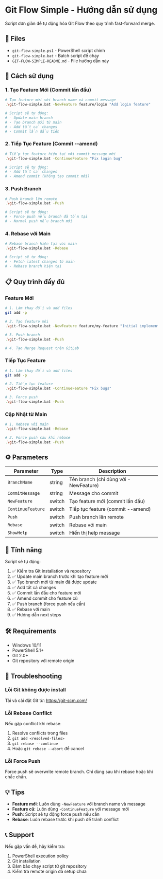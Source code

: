 # Git Flow Simple - Hướng dẫn sử dụng

Script đơn giản để tự động hóa Git Flow theo quy trình fast-forward merge.

## 📁 Files

- `git-flow-simple.ps1` - PowerShell script chính
- `git-flow-simple.bat` - Batch script để chạy
- `GIT-FLOW-SIMPLE-README.md` - File hướng dẫn này

## 🚀 Cách sử dụng

### 1. Tạo Feature Mới (Commit lần đầu)

```bash
# Tạo feature mới với branch name và commit message
.\git-flow-simple.bat -NewFeature feature/login "Add login feature"

# Script sẽ tự động:
# - Update main branch
# - Tạo branch mới từ main
# - Add tất cả changes
# - Commit lần đầu tiên
```

### 2. Tiếp Tục Feature (Commit --amend)

```bash
# Tiếp tục feature hiện tại với commit message mới
.\git-flow-simple.bat -ContinueFeature "Fix login bug"

# Script sẽ tự động:
# - Add tất cả changes
# - Amend commit (không tạo commit mới)
```

### 3. Push Branch

```bash
# Push branch lên remote
.\git-flow-simple.bat -Push

# Script sẽ tự động:
# - Force push nếu branch đã tồn tại
# - Normal push nếu branch mới
```

### 4. Rebase với Main

```bash
# Rebase branch hiện tại với main
.\git-flow-simple.bat -Rebase

# Script sẽ tự động:
# - Fetch latest changes từ main
# - Rebase branch hiện tại
```

## 📋 Quy trình đầy đủ

### Feature Mới

```bash
# 1. Làm thay đổi và add files
git add -p

# 2. Tạo feature mới
.\git-flow-simple.bat -NewFeature feature/my-feature "Initial implementation"

# 3. Push branch
.\git-flow-simple.bat -Push

# 4. Tạo Merge Request trên GitLab
```

### Tiếp Tục Feature

```bash
# 1. Làm thay đổi và add files
git add -p

# 2. Tiếp tục feature
.\git-flow-simple.bat -ContinueFeature "Fix bugs"

# 3. Force push
.\git-flow-simple.bat -Push
```

### Cập Nhật từ Main

```bash
# 1. Rebase với main
.\git-flow-simple.bat -Rebase

# 2. Force push sau khi rebase
.\git-flow-simple.bat -Push
```

## ⚙️ Parameters

| Parameter         | Type   | Description                           |
| ----------------- | ------ | ------------------------------------- |
| `BranchName`      | string | Tên branch (chỉ dùng với -NewFeature) |
| `CommitMessage`   | string | Message cho commit                    |
| `NewFeature`      | switch | Tạo feature mới (commit lần đầu)      |
| `ContinueFeature` | switch | Tiếp tục feature (commit --amend)     |
| `Push`            | switch | Push branch lên remote                |
| `Rebase`          | switch | Rebase với main                       |
| `ShowHelp`        | switch | Hiển thị help message                 |

## 🔧 Tính năng

Script sẽ tự động:

1. ✅ Kiểm tra Git installation và repository
2. ✅ Update main branch trước khi tạo feature mới
3. ✅ Tạo branch mới từ main đã được update
4. ✅ Add tất cả changes
5. ✅ Commit lần đầu cho feature mới
6. ✅ Amend commit cho feature cũ
7. ✅ Push branch (force push nếu cần)
8. ✅ Rebase với main
9. ✅ Hướng dẫn next steps

## 🛠️ Requirements

- Windows 10/11
- PowerShell 5.1+
- Git 2.0+
- Git repository với remote origin

## 🚨 Troubleshooting

### Lỗi Git không được install

Tải và cài đặt Git từ: https://git-scm.com/

### Lỗi Rebase Conflict

Nếu gặp conflict khi rebase:

1. Resolve conflicts trong files
2. `git add <resolved-files>`
3. `git rebase --continue`
4. Hoặc `git rebase --abort` để cancel

### Lỗi Force Push

Force push sẽ overwrite remote branch. Chỉ dùng sau khi rebase hoặc khi chắc chắn.

## 💡 Tips

- **Feature mới**: Luôn dùng `-NewFeature` với branch name và message
- **Feature cũ**: Luôn dùng `-ContinueFeature` với message mới
- **Push**: Script sẽ tự động force push nếu cần
- **Rebase**: Luôn rebase trước khi push để tránh conflict

## 📞 Support

Nếu gặp vấn đề, hãy kiểm tra:

1. PowerShell execution policy
2. Git installation
3. Đảm bảo chạy script từ git repository
4. Kiểm tra remote origin đã setup chưa
